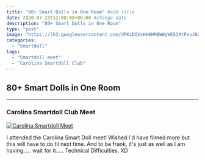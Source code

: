 ```yaml
---
title: "80+ Smart Dolls in One Room" #add title
date: 2020-07-23T12:00:00+06:00 #change date
description: "80+ Smart Dolls in One Room"
type: "post"
image: "https://lh3.googleusercontent.com/dPKsDQVxHH8HMBWWyWE539tPxvJ8aLHp7by_mPg1NLpegM7JWKUgfm42sdSYKuSwE_Bzm67y69LkqPnCjLHq7nfx5DKxDjqqMrEdJZznR-_KP1U-97T59PFlR9OcT6rXdk3hWyAjZjd4OAZA5AKY-Sq6mzASnsoBYKP2Kgj1dYMLRcw2BlCLTRq894QZMLEeh262_vdt3Z46rnWdo0U2qbHI-BLumK1np-f7SirFJ_z3PYdMgpGxBhmLdZ1FWdkfzaAHCu-IAQG1WWdxtpXG5pPlkLzD8ca01huFXNsTgjkr68-T_C2_FfHZbipwlO5rVu3OKRDhnajvVrbIb0tf_nvNhWTMvWsqKhJ4EH4O1ozS4Mkg2M3gkTOwokDjlmBMuup9-fzKC3NkTE2wrW1UTzF12GAXtEblHSqltsET39wX7qknk7a8F8Elyu_VFHxCfkSKAU4hi3tj05R_iv6aEbDSBxsS_PMG2QvJcBGVGazE3VxFHF3oQ0XkVsmTzeOi4YR1ScuBGYPBTokTkPIHx09HlHkA9j5yjWgP1w77VxrpYeK4_MNChViL8Vnvoe6k19xpLUXqK2y0xwMFJ7IUmLs59Ra8avHjlvmKbdgDaujKswB9p4wiu46TLmLGrKVI_uRwjAtdAj1Rn-aCisddh14VmjV92mji1sjr11XnBW9Jiuy_4tYACFI2H31bgg=w887-h665-no?authuser=0" #change img location
categories: 
  - "Smartdoll"
tags:
  - "Smartdoll meet"
  - "Carolina Smartdoll Club"
---
```


## 80+ Smart Dolls in One Room

---

### Carolina Smartdoll Club Meet

[![Carolina Smartdoll Meet](http://img.youtube.com/vi/gcpJUW2Xnhg/0.jpg)](http://www.youtube.com/watch?v=gcpJUW2Xnhg "Carolina Smartdoll Meet")

I attended the Carolina Smart Doll meet! Wished I'd have filmed more but this will have to do til next time. And to be frank, it's just as well as I am having..... wait for it.....
Technical Difficulties.
XD



